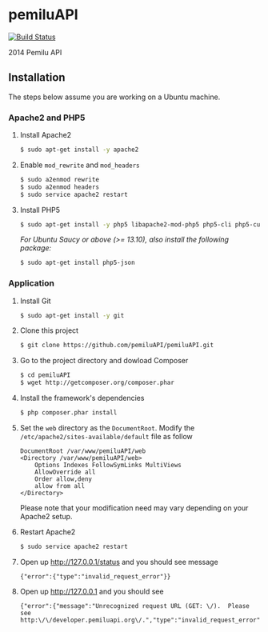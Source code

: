 # pemiluAPI

[![Build Status](https://travis-ci.org/pemiluAPI/pemiluAPI.png?branch=master)](https://travis-ci.org/pemiluAPI/pemiluAPI)

2014 Pemilu API

## Installation

The steps below assume you are working on a Ubuntu machine.

### Apache2 and PHP5

1. Install Apache2

    ```bash
	$ sudo apt-get install -y apache2
	```
1. Enable `mod_rewrite` and `mod_headers`

	```bash
	$ sudo a2enmod rewrite
	$ sudo a2enmod headers
	$ sudo service apache2 restart
	```
1. Install PHP5

    ```bash
    $ sudo apt-get install -y php5 libapache2-mod-php5 php5-cli php5-curl
    ```
    
    *For Ubuntu Saucy or above (>= 13.10), also install the following package:*
    
    ```bash
    $ sudo apt-get install php5-json
    ```
    
### Application

1. Install Git

	```bash
	$ sudo apt-get install -y git
	```

1. Clone this project

	```bash
	$ git clone https://github.com/pemiluAPI/pemiluAPI.git
	```

1. Go to the project directory and dowload Composer

    ```bash
    $ cd pemiluAPI
    $ wget http://getcomposer.org/composer.phar
    ```
1. Install the framework's dependencies

    ```bash
    $ php composer.phar install
    ```
1. Set the `web` directory as the `DocumentRoot`. Modify the `/etc/apache2/sites-available/default` file as follow

	```
	DocumentRoot /var/www/pemiluAPI/web
	<Directory /var/www/pemiluAPI/web>
        Options Indexes FollowSymLinks MultiViews
        AllowOverride all
        Order allow,deny
        allow from all
    </Directory>
	```

	Please note that your modification need may vary depending on your Apache2 setup.

1. Restart Apache2

	```bash
	$ sudo service apache2 restart
	```

1. Open up http://127.0.0.1/status and you should see message

	```
	{"error":{"type":"invalid_request_error"}}
	```

1. Open up http://127.0.0.1 and you should see

	```
	{"error":{"message":"Unrecognized request URL (GET: \/).  Please see http:\/\/developer.pemiluapi.org\/.","type":"invalid_request_error"}}
	```
